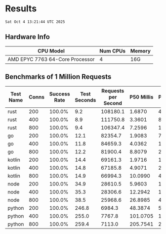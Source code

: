 # Results
`Sat Oct 4 13:21:44 UTC 2025`
## Hardware Info
| CPU Model | Num CPUs | Memory |
| --------- | -------- | ------ |
| AMD EPYC 7763 64-Core Processor | 4 | 16G |

## Benchmarks of 1 Million Requests
| Test Name | Conns | Success Rate | Test Seconds | Requests per Second | P50 Millis | P99 Millis | P99.9 Millis | API Memory MB | API CPU Time | API Threads |
| --------- | ----- | ------------ | ------------ | ------------------- | ---------- | ---------- | ------------ | ------------- | ------------ | ----------- |
| rust | 200 | 100.0% | 9.2 | 108180.1 | 1.6870 | 4.6494 | 6.3212 | 8.4 | 00:00:17 | 5 |
| rust | 400 | 100.0% | 8.9 | 111750.8 | 3.3601 | 8.3058 | 10.9568 | 13.2 | 00:00:17 | 5 |
| rust | 800 | 100.0% | 9.4 | 106347.4 | 7.2596 | 15.1796 | 21.9850 | 22.0 | 00:00:18 | 5 |
| go | 200 | 100.0% | 12.1 | 82354.7 | 1.9083 | 7.7589 | 10.8120 | 17.9 | 00:00:28 | 11 |
| go | 400 | 100.0% | 11.8 | 84659.3 | 4.0362 | 13.9590 | 20.2377 | 24.1 | 00:00:28 | 12 |
| go | 800 | 100.0% | 12.2 | 81900.4 | 8.8079 | 26.0103 | 40.0594 | 37.4 | 00:00:29 | 11 |
| kotlin | 200 | 100.0% | 14.4 | 69161.3 | 1.9716 | 11.5625 | 37.0229 | 494.4 | 00:00:39 | 31 |
| kotlin | 400 | 100.0% | 14.8 | 67185.8 | 4.9071 | 21.8628 | 76.0169 | 511.6 | 00:00:40 | 30 |
| kotlin | 800 | 100.0% | 14.9 | 66994.3 | 10.0990 | 41.1226 | 151.4676 | 609.6 | 00:00:40 | 30 |
| node | 200 | 100.0% | 34.9 | 28610.5 | 5.9603 | 10.1450 | 11.2096 | 112.5 | 00:00:35 | 7 |
| node | 400 | 100.0% | 35.3 | 28306.6 | 12.2942 | 19.7266 | 21.9232 | 144.3 | 00:00:35 | 7 |
| node | 800 | 100.0% | 38.5 | 25968.6 | 26.8985 | 42.1571 | 45.1117 | 154.3 | 00:00:39 | 7 |
| python | 200 | 100.0% | 246.8 | 6984.3 | 48.3874 | 56.0978 | 57.6127 | 33.4 | 00:04:06 | 1 |
| python | 400 | 100.0% | 255.0 | 7767.8 | 101.0705 | 113.9338 | 120.0461 | 35.8 | 00:04:15 | 1 |
| python | 800 | 100.0% | 259.4 | 7113.0 | 205.7541 | 232.9826 | 253.7194 | 41.3 | 00:04:19 | 1 |

